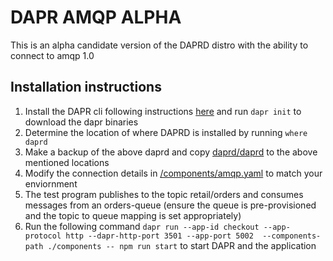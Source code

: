 # DAPR AMQP ALPHA

This is an alpha candidate version of the DAPRD distro with the ability to connect to amqp 1.0

## Installation instructions

1. Install the DAPR cli following instructions [here](https://docs.dapr.io/getting-started/install-dapr-cli/) and run `dapr init` to download the dapr binaries
2. Determine the location of where DAPRD is installed by running `where daprd`
3. Make a backup of the above daprd and copy [daprd/daprd](/daprd/daprd) to the above mentioned locations
4. Modify the connection details in [/components/amqp.yaml](components/amqp.yaml) to match your enviornment
5. The test program publishes to the topic retail/orders and consumes messages from an orders-queue (ensure the queue is pre-provisioned and the topic to queue mapping is set appropriately)
6. Run the following command `dapr run --app-id checkout --app-protocol http --dapr-http-port 3501 --app-port 5002  --components-path ./components -- npm run start` to start DAPR and the application
   
